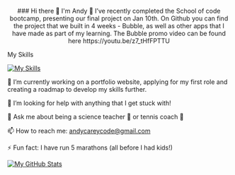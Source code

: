 <p align="center">
### Hi there 👋 I'm Andy
🔭 I’ve recently completed the School of code bootcamp, presenting our final project on Jan 10th.
On Github you can find the project that we built in 4 weeks - Bubble, as well as other apps that I have made as part of my learning.
The Bubble promo video can be found here https://youtu.be/z7_tHfFPTTU  

My Skills

[![My Skills](https://skillicons.dev/icons?i=js,html,css,express,figma,git,github,jest,nodejs,postgres,react,supabase,ts,vercel&perline=7)](https://skillicons.dev)


🌱 I’m currently working on a portfolio website, applying for my first role and creating a roadmap to develop my skills further.

🤔 I’m looking for help with anything that I get stuck with! 

💬 Ask me about being a science teacher 🧪 or tennis coach 🎾

📫 How to reach me: andycareycode@gmail.com 

⚡ Fun fact: I have run 5 marathons (all before I had kids!)


[![My GitHub Stats](https://github-readme-stats.vercel.app/api/?username=carey-andrew&count_private=true&theme=tokyonight&showicons=true)]()

</p>

